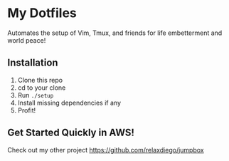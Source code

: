 My Dotfiles
===========

Automates the setup of Vim, Tmux, and friends for life embetterment and
world peace!

Installation
------------

1. Clone this repo 
2. cd to your clone
3. Run `./setup`
4. Install missing dependencies if any
5. Profit!

Get Started Quickly in AWS!
---------------------------

Check out my other project https://github.com/relaxdiego/jumpbox
